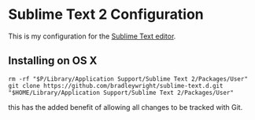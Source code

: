 Sublime Text 2 Configuration
============================

This is my configuration for the [Sublime Text editor](http://www.sublimetext.com/2).

## Installing on OS X

    rm -rf "$P/Library/Application Support/Sublime Text 2/Packages/User"
    git clone https://github.com/bradleywright/sublime-text.d.git "$HOME/Library/Application Support/Sublime Text 2/Packages/User"

this has the added benefit of allowing all changes to be tracked with Git.